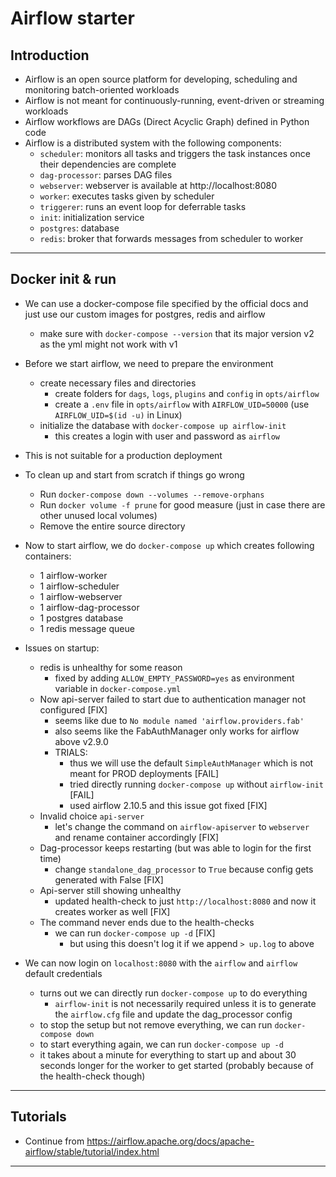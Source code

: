 # Airflow starter

## Introduction

- Airflow is an open source platform for developing, scheduling and monitoring batch-oriented workloads
- Airflow is not meant for continuously-running, event-driven or streaming workloads
- Airflow workflows are DAGs (Direct Acyclic Graph) defined in Python code
- Airflow is a distributed system with the following components:
  - `scheduler`: monitors all tasks and triggers the task instances once their dependencies are complete
  - `dag-processor`: parses DAG files
  - `webserver`: webserver is available at http://localhost:8080
  - `worker`: executes tasks given by scheduler
  - `triggerer`: runs an event loop for deferrable tasks
  - `init`: initialization service
  - `postgres`: database
  - `redis`: broker that forwards messages from scheduler to worker

---

## Docker init & run

- We can use a docker-compose file specified by the official docs and just use our custom images for postgres, redis and airflow
  - make sure with `docker-compose --version` that its major version v2 as the yml might not work with v1
- Before we start airflow, we need to prepare the environment
  - create necessary files and directories
    - create folders for `dags`, `logs`, `plugins` and `config` in `opts/airflow`
    - create a `.env` file in `opts/airflow` with `AIRFLOW_UID=50000` (use `AIRFLOW_UID=$(id -u)` in Linux)
  - initialize the database with `docker-compose up airflow-init`
    - this creates a login with user and password as `airflow`
- This is not suitable for a production deployment
- To clean up and start from scratch if things go wrong
  - Run `docker-compose down --volumes --remove-orphans`
  - Run `docker volume -f prune` for good measure (just in case there are other unused local volumes)
  - Remove the entire source directory

- Now to start airflow, we do `docker-compose up` which creates following containers:
  - 1 airflow-worker
  - 1 airflow-scheduler
  - 1 airflow-webserver
  - 1 airflow-dag-processor
  - 1 postgres database
  - 1 redis message queue
- Issues on startup:
  - redis is unhealthy for some reason
    - fixed by adding `ALLOW_EMPTY_PASSWORD=yes` as environment variable in `docker-compose.yml`
  - Now api-server failed to start due to authentication manager not configured [FIX]
    - seems like due to `No module named 'airflow.providers.fab'`
    - also seems like the FabAuthManager only works for airflow above v2.9.0
    - TRIALS:
      - thus we will use the default `SimpleAuthManager` which is not meant for PROD deployments [FAIL]
      - tried directly running `docker-compose up` without `airflow-init` [FAIL]
      - used airflow 2.10.5 and this issue got fixed [FIX]
  - Invalid choice `api-server`
    - let's change the command on `airflow-apiserver` to `webserver` and rename container accordingly [FIX]
  - Dag-processor keeps restarting (but was able to login for the first time)
    - change `standalone_dag_processor` to `True` because config gets generated with False [FIX]
  - Api-server still showing unhealthy
    - updated health-check to just `http://localhost:8080` and now it creates worker as well [FIX]
  - The command never ends due to the health-checks
    - we can run `docker-compose up -d` [FIX]
      - but using this doesn't log it if we append `> up.log` to above
- We can now login on `localhost:8080` with the `airflow` and `airflow` default credentials
  - turns out we can directly run `docker-compose up` to do everything
    - `airflow-init` is not necessarily required unless it is to generate the `airflow.cfg` file and update the dag_processor config
  - to stop the setup but not remove everything, we can run `docker-compose down`
  - to start everything again, we can run `docker-compose up -d`
  - it takes about a minute for everything to start up and about 30 seconds longer for the worker to get started (probably because of the health-check though)

---

## Tutorials

- Continue from https://airflow.apache.org/docs/apache-airflow/stable/tutorial/index.html

---
